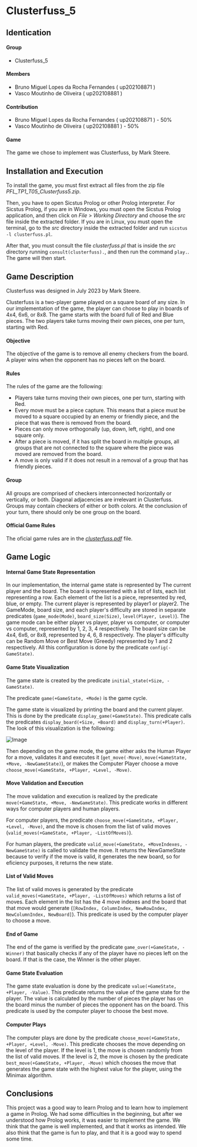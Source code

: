 # Clusterfuss_5

## Identication

#### Group

- Clusterfuss_5

#### Members

- Bruno Miguel Lopes da Rocha Fernandes ( up202108871 )
- Vasco Moutinho de Oliveira ( up202108881 )

#### Contribution

- Bruno Miguel Lopes da Rocha Fernandes ( up202108871 ) - 50%
- Vasco Moutinho de Oliveira ( up202108881 ) - 50%

#### Game

The game we chose to implement was Clusterfuss, by Mark Steere.

## Installation and Execution

To install the game, you must first extract all files from the zip file *PFL_TP1_T05_Clusterfuss5.zip*. 

Then, you have to open Sicstus Prolog or other Prolog interpreter. For Sicstus Prolog, if you are in Windows, you must open the Sicstus Prolog application, and then click on *File* > *Working Directory* and choose the *src* file inside the extracted folder. If you are in Linux, you must open the terminal, go to the *src* directory inside the extracted folder and run `sicstus -l clusterfuss.pl`. 

After that, you must consult the file *clusterfuss.pl* that is inside the *src* directory running `consult(clusterfuss).`, and then run the command `play.`. The game will then start.

## Game Description

Clusterfuss was designed in July 2023 by Mark Steere.

Clusterfuss is a two-player game played on a square board of any size. In our implementation of the game, the player can choose to play in boards of 4x4, 6x6, or 8x8. The game starts with the board full of Red and Blue pieces. The two players take turns moving their own pieces, one per turn, starting with Red.

#### Objective

The objective of the game is to remove all enemy checkers from the board. A player wins when the opponent has no pieces left on the board.

#### Rules

The rules of the game are the following:

- Players take turns moving their own pieces, one per turn, starting with Red.
- Every move must be a piece capture. This means that a piece must be moved to a square occupied by an enemy or friendly piece, and the piece that was there is removed from the board.
- Pieces can only move orthogonally (up, down, left, right), and one square only.
- After a piece is moved, if it has split the board in multiple groups, all groups that are not connected to the square where the piece was moved are removed from the board.
- A move is only valid if it does not result in a removal of a group that has friendly pieces.

#### Group

All groups are comprised of checkers interconnected horizontally or
vertically, or both. Diagonal adjacencies are irrelevant in Clusterfuss. Groups may contain checkers of either or both colors. At the conclusion of your turn, there should only be one group on the board.

#### Official Game Rules

The oficial game rules are in the *[clusterfuss.pdf](clusterfuss.pdf)* file.


## Game Logic

#### Internal Game State Representation

In our implementation, the internal game state is represented by The current player and the board. The board is represented with a list of lists, each list representing a row. Each element of the list is a piece, represented by red, blue, or empty. The current player is represented by player1 or player2. The GameMode, board size, and each player's difficulty are stored in separate predicates (`game_mode(Mode)`, `board_size(Size)`, `level(Player, Level)`). The game mode can be either player vs player, player vs computer, or computer vs computer, represented by 1, 2, 3, 4 respectively. The board size can be 4x4, 6x6, or 8x8, represented by 4, 6, 8 respectively. The player's difficulty can be Random Move or Best Move (Greedy) represented by 1 and 2 respectively.
All this configuration is done by the predicate `config(-GameState)`.

#### Game State Visualization

The game state is created by the predicate `initial_state(+Size, -GameState)`.

The predicate `game(+GameState, +Mode)` is the game cycle.

The game state is visualized by printing the board and the current player. This is done by the predicate `display_game(+GameState)`. This predicate calls the predicates `display_board(+Size, +Board)` and `display_turn(+Player)`.
The look of this visualization is the following:

![Image](prints/display_game.png)

Then depending on the game mode, the game either asks the Human Player for a move, validates it and executes it (`get_move(-Move)`, `move(+GameState, +Move, -NewGameState)`), or makes the Computer Player choose a move `choose_move(+GameState, +Player, +Level, -Move)`. 

#### Move Validation and Execution

The move validation and execution is realized by the predicate `move(+GameState, +Move, -NewGameState)`.
This predicate works in different ways for computer players and human players. 

For computer players, the predicate `choose_move(+GameState, +Player, +Level, -Move)`, and the move is chosen from the list of valid moves (`valid_moves(+GameState, +Player, -ListOfMoves)`).

For human players, the predicate `valid_move(+GameState, +MoveIndexes, -NewGameState)` is called to validate the move. It returns the NewGameState because to verify if the move is valid, it generates the new board, so for eficiency purposes, it returns the new state. 

#### List of Valid Moves

The list of valid moves is generated by the predicate `valid_moves(+GameState, +Player, -ListOfMoves)` which returns a list of moves. Each element in the list has the 4 move indexes and the board that that move would generate (`[RowIndex, ColumnIndex, NewRowIndex, NewColumnIndex, NewBoard]`). This predicate is used by the computer player to choose a move.

#### End of Game

The end of the game is verified by the predicate `game_over(+GameState, -Winner)` that basically checks if any of the player have no pieces left on the board. If that is the case, the Winner is the other player.

#### Game State Evaluation

The game state evaluation is done by the predicate `value(+GameState, +Player, -Value)`. This predicate returns the value of the game state for the player. The value is calculated by the number of pieces the player has on the board minus the number of pieces the opponent has on the board. This predicate is used by the computer player to choose the best move.

#### Computer Plays

The computer plays are done by the predicate `choose_move(+GameState, +Player, +Level, -Move)`. This predicate chooses the move depending on the level of the player. If the level is 1, the move is chosen randomly from the list of valid moves. If the level is 2, the move is chosen by the predicate `best_move(+GameState, +Player, -Move)` which chooses the move that generates the game state with the highest value for the player, using the Minimax algorithm.

## Conclusions

This project was a good way to learn Prolog and to learn how to implement a game in Prolog. We had some difficulties in the beginning, but after we understood how Prolog works, it was easier to implement the game. We think that the game is well implemented, and that it works as intended. We also think that the game is fun to play, and that it is a good way to spend some time.



